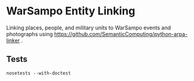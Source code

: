 # WarSampo Entity Linking
Linking places, people, and military units to WarSampo events and photographs using https://github.com/SemanticComputing/python-arpa-linker .

## Tests 
`nosetests --with-doctest`